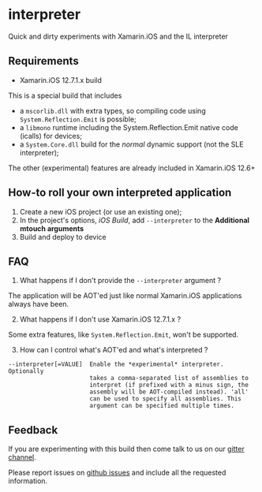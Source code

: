 # interpreter

Quick and dirty experiments with Xamarin.iOS and the IL interpreter


## Requirements

* Xamarin.iOS 12.7.1.x build

This is a special build that includes 
* a `mscorlib.dll` with extra types, so compiling code using `System.Reflection.Emit` is possible;
* a `libmono` runtime including the System.Reflection.Emit native code (icalls) for devices;
* a `System.Core.dll` build for the _normal_ dynamic support (not the SLE interpreter);

The other (experimental) features are already included in Xamarin.iOS 12.6+


## How-to roll your own interpreted application

1. Create a new iOS project (or use an existing one);
2. In the project's options, *iOS Build*, add `--interpreter` to the **Additional mtouch arguments**
3. Build and deploy to device



## FAQ

1. What happens if I don't provide the `--interpreter` argument ?

The application will be AOT'ed just like normal Xamarin.iOS applications always have been.


2. What happens if I don't use Xamarin.iOS 12.7.1.x ?

Some extra features, like `System.Reflection.Emit`, won't be supported.


3. How can I control what's AOT'ed and what's interpreted ?

```
--interpreter[=VALUE]  Enable the *experimental* interpreter. Optionally
                       takes a comma-separated list of assemblies to
                       interpret (if prefixed with a minus sign, the
                       assembly will be AOT-compiled instead). 'all'
                       can be used to specify all assemblies. This
                       argument can be specified multiple times.
```


## Feedback

If you are experimenting with this build then come talk to us on our [gitter channel](https://gitter.im/xamarin/xamarin-macios).

Please report issues on [github issues](https://github.com/xamarin/xamarin-macios/issues/new) and include all the requested information.
